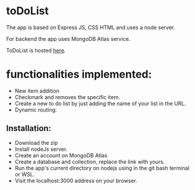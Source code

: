 # toDoList

The app is based on Express JS, CSS HTML and uses a node server.

For backend the app uses MongoDB Atlas service.

ToDoList is hosted [here](https://todolist-ow1e.onrender.com/). 

# functionalities implemented:
- New item addition
- Checkmark and removes the specific item.
- Create a new to do list by just adding the name of your list in the URL.
- Dynamic routing.

## Installation:
- Download the zip
- Install nodeJs server.
- Create an account on MongoDB Atlas
- Create a database and collection, replace the link with yours.
- Run the app's current directory on nodejs using <node app.js> in the git bash terminal or WSL.
- Visit the localhost:3000 address on your browser.